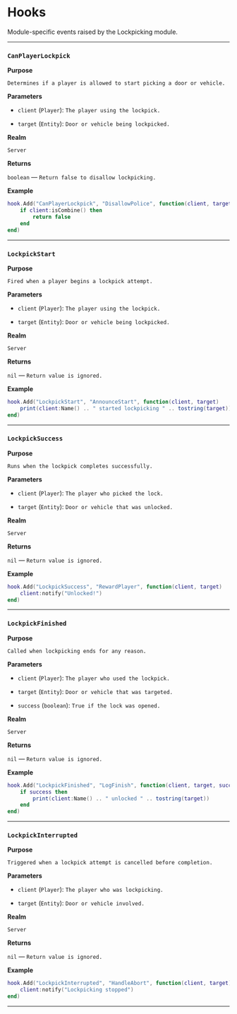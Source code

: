 # Hooks

Module-specific events raised by the Lockpicking module.

---

### `CanPlayerLockpick`

**Purpose**

`Determines if a player is allowed to start picking a door or vehicle.`

**Parameters**

* `client` (`Player`): `The player using the lockpick.`

* `target` (`Entity`): `Door or vehicle being lockpicked.`

**Realm**

`Server`

**Returns**

`boolean` — `Return false to disallow lockpicking.`

**Example**

```lua
hook.Add("CanPlayerLockpick", "DisallowPolice", function(client, target)
    if client:isCombine() then
        return false
    end
end)
```

---

### `LockpickStart`

**Purpose**

`Fired when a player begins a lockpick attempt.`

**Parameters**

* `client` (`Player`): `The player using the lockpick.`

* `target` (`Entity`): `Door or vehicle being lockpicked.`

**Realm**

`Server`

**Returns**

`nil` — `Return value is ignored.`

**Example**

```lua
hook.Add("LockpickStart", "AnnounceStart", function(client, target)
    print(client:Name() .. " started lockpicking " .. tostring(target))
end)
```

---

### `LockpickSuccess`

**Purpose**

`Runs when the lockpick completes successfully.`

**Parameters**

* `client` (`Player`): `The player who picked the lock.`

* `target` (`Entity`): `Door or vehicle that was unlocked.`

**Realm**

`Server`

**Returns**

`nil` — `Return value is ignored.`

**Example**

```lua
hook.Add("LockpickSuccess", "RewardPlayer", function(client, target)
    client:notify("Unlocked!")
end)
```

---

### `LockpickFinished`

**Purpose**

`Called when lockpicking ends for any reason.`

**Parameters**

* `client` (`Player`): `The player who used the lockpick.`

* `target` (`Entity`): `Door or vehicle that was targeted.`

* `success` (`boolean`): `True if the lock was opened.`

**Realm**

`Server`

**Returns**

`nil` — `Return value is ignored.`

**Example**

```lua
hook.Add("LockpickFinished", "LogFinish", function(client, target, success)
    if success then
        print(client:Name() .. " unlocked " .. tostring(target))
    end
end)
```

---

### `LockpickInterrupted`

**Purpose**

`Triggered when a lockpick attempt is cancelled before completion.`

**Parameters**

* `client` (`Player`): `The player who was lockpicking.`

* `target` (`Entity`): `Door or vehicle involved.`

**Realm**

`Server`

**Returns**

`nil` — `Return value is ignored.`

**Example**

```lua
hook.Add("LockpickInterrupted", "HandleAbort", function(client, target)
    client:notify("Lockpicking stopped")
end)
```

---

